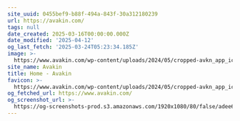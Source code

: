 ```yaml
---
site_uuid: 0455bef9-b88f-494a-843f-30a312180239
url: https://avakin.com/
tags: null
date_created: 2025-03-16T00:00:00.000Z
date_modified: '2025-04-12'
og_last_fetch: '2025-03-24T05:23:34.185Z'
image: >-
  https://www.avakin.com/wp-content/uploads/2024/05/cropped-avkn_app_icon_new-180x180.jpg
site_name: Avakin
title: Home - Avakin
favicon: >-
  https://www.avakin.com/wp-content/uploads/2024/05/cropped-avkn_app_icon_new-192x192.jpg
og_fetched_url: https://www.avakin.com/
og_screenshot_url: >-
  https://og-screenshots-prod.s3.amazonaws.com/1920x1080/80/false/adee690ca8dd36ea8bfe75ff494e1260141e44187698f1926a81005d5fa313a0.jpeg
---
```






























